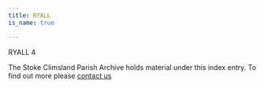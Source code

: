 ```yaml
---
title: RYALL
is_name: true

---
```


RYALL 4


The Stoke Climsland Parish Archive holds material under this index entry. To find out more please [contact us](/contact/)
